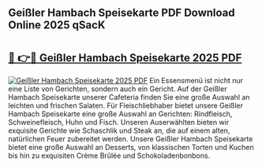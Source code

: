 ## Geißler Hambach Speisekarte PDF Download Online 2025 qSacK

# <h2><a href="http://gc8m2u.nevu.top/?p=Gei%c3%9fler+Hambach+Speisekarte">🔗 👉🔴 Geißler Hambach Speisekarte 2025 PDF</a></h2>

[![Geißler Hambach Speisekarte 2025 PDF](https://i.imgur.com/dBaPXMq.png)](http://gc8m2u.nevu.top/?p=Gei%c3%9fler+Hambach+Speisekarte)
Ein Essensmenü ist nicht nur eine Liste von Gerichten, sondern auch ein Gericht. Auf der Geißler Hambach Speisekarte unserer Cafeteria finden Sie eine große Auswahl an leichten und frischen Salaten. Für Fleischliebhaber bietet unsere Geißler Hambach Speisekarte eine große Auswahl an Gerichten: Rindfleisch, Schweinefleisch, Huhn und Fisch. Unseren Auserwählten bieten wir exquisite Gerichte wie Schaschlik und Steak an, die auf einem alten, natürlichen Feuer zubereitet werden. Unsere Geißler Hambach Speisekarte bietet eine große Auswahl an Desserts, von klassischen Torten und Kuchen bis hin zu exquisiten Crème Brûlée und Schokoladenbonbons.
